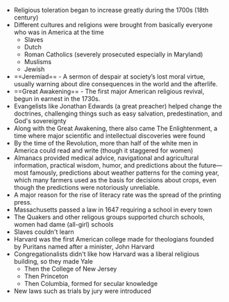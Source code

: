 -  Religious toleration began to increase greatly during the 1700s (18th century)
- Different cultures and religions were brought from basically everyone who was in America at the time
	- Slaves
	- Dutch 
	- Roman Catholics (severely prosecuted especially in Maryland)
	- Muslisms
	- Jewish
- ==Jeremiad== - A sermon of despair at society’s lost moral virtue, usually warning about dire consequences in the world and the afterlife.
- ==Great Awakening== - The first major American religious revival, begun in earnest in the 1730s.
- Evangelists like Jonathan Edwards (a great preacher) helped change the doctrines, challenging things such as easy salvation, predestination, and God's sovereignty
- Along with the Great Awakening, there also came The Enlightenment, a time where major scientific and intellectual discoveries were found
- By the time of the Revolution, more than half of the white men in America could read and write (though it staggered for women)
- Almanacs provided medical advice, navigational and agricultural information, practical wisdom, humor, and predictions about
  the future—most famously, predictions about weather patterns for the coming year, which
  many farmers used as the basis for decisions about crops, even though the predictions were
  notoriously unreliable.
- A major reason for the rise of literacy rate was the spread of the printing press.
- Massachusetts passed a law in 1647 requiring a school in every town
- The Quakers and other religous groups supported church schools, women had dame (all-girl) schools
- Slaves couldn't learn
- Harvard was the first American college made for theologians founded by Puritans named after a minister, John Harvard
- Congregationalists didn't like how Harvard was a liberal religious building, so they made Yale
	- Then the College of New Jersey
	- Then Princeton
	- Then Columbia, formed for secular knowledge
- New laws such as trials by jury were introduced